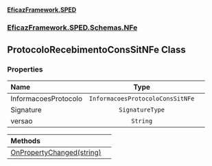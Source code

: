 #### [EficazFramework.SPED](EficazFrameworkSPED.md 'EficazFramework SPED')
### [EficazFramework.SPED.Schemas.NFe](EficazFramework.SPED.Schemas.NFe.md 'EficazFramework.SPED.Schemas.NFe')

## ProtocoloRecebimentoConsSitNFe Class
### Properties

| Name | Type | |
| :--- | :---: | :--- |
| InformacoesProtocolo | `InformacoesProtocoloConsSitNFe` |  |
| Signature | `SignatureType` |  |
| versao | `String` |  |

| Methods | |
| :--- | :--- |
| [OnPropertyChanged(string)](EficazFramework.SPED.Schemas.NFe/ProtocoloRecebimentoConsSitNFe/OnPropertyChanged(string).md 'EficazFramework.SPED.Schemas.NFe.ProtocoloRecebimentoConsSitNFe.OnPropertyChanged(string)') | |
